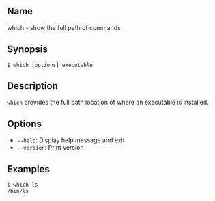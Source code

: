 ## Name

which - show the full path of commands

## Synopsis

```**sh**
$ which [options] executable
```

## Description

`which` provides the full path location of where an executable is installed.

## Options

-   `--help`: Display help message and exit
-   `--version`: Print version

## Examples

```sh
$ which ls
/bin/ls
```
